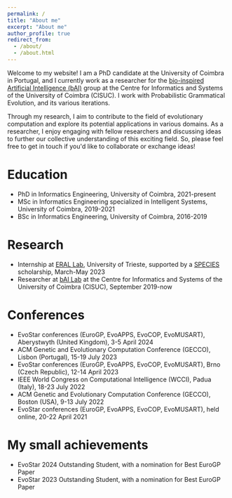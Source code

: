 ```yaml
---
permalink: /
title: "About me"
excerpt: "About me"
author_profile: true
redirect_from: 
  - /about/
  - /about.html
---
```



Welcome to my website! I am a PhD candidate at the University of Coimbra in Portugal, and I currently work as a researcher for the [bio-inspired Artificial Intelligence (bAI)](https://www.cisuc.uc.pt/en/ECOS) group at the Centre for Informatics and Systems of the University of Coimbra (CISUC). I work with Probabilistic Grammatical Evolution, and its various iterations.

Through my research, I aim to contribute to the field of evolutionary computation and explore its potential applications in various domains. As a researcher, I enjoy engaging with fellow researchers and discussing ideas to further our collective understanding of this exciting field. So, please feel free to get in touch if you'd like to collaborate or exchange ideas!

Education
======
* PhD in Informatics Engineering, University of Coimbra, 2021-present
* MSc in Informatics Engineering specialized in Intelligent Systems, University of Coimbra, 2019-2021
* BSc in Informatics Engineering, University of Coimbra, 2016-2019

Research
======
* Internship at [ERAL Lab](https://erallab.inginf.units.it/), University of Trieste, supported by a [SPECIES](https://species-society.org/) scholarship, March-May 2023
* Researcher at [bAI Lab](https://www.cisuc.uc.pt/en/ECOS) at the Centre for Informatics and Systems of the University of Coimbra (CISUC), September 2019-now

Conferences
======
* EvoStar conferences (EuroGP, EvoAPPS, EvoCOP, EvoMUSART), Aberystwyth (United Kingdom), 3-5 April 2024
* ACM Genetic and Evolutionary Computation Conference (GECCO), Lisbon (Portugal), 15-19 July 2023
* EvoStar conferences (EuroGP, EvoAPPS, EvoCOP, EvoMUSART), Brno (Czech Republic), 12-14 April 2023
* IEEE World Congress on Computational Intelligence (WCCI), Padua (Italy), 18-23 July 2022
* ACM Genetic and Evolutionary Computation Conference (GECCO), Boston (USA), 9-13 July 2022
* EvoStar conferences (EuroGP, EvoAPPS, EvoCOP, EvoMUSART), held online, 20-22 April 2021

My small achievements
======
* EvoStar 2024 Outstanding Student, with a nomination for Best EuroGP Paper
* EvoStar 2023 Outstanding Student, with a nomination for Best EuroGP Paper